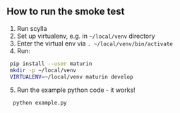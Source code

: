 ## How to run the smoke test

1. Run scylla
2. Set up virtualenv, e.g. in `~/local/venv` directory
3. Enter the virtual env via `. ~/local/venv/bin/activate`
4. Run:
 ```bash
  pip install --user maturin
  mkdir -p ~/local/venv
  VIRTUALENV=~/local/venv maturin develop
 ```
5. Run the example python code - it works!
```bash
  python example.py
```

